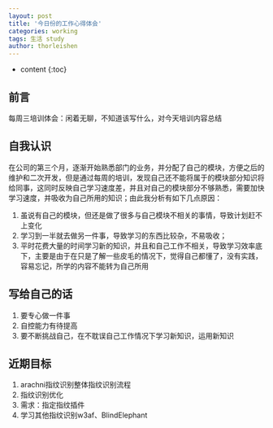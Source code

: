 ```yaml
---
layout: post
title: '今日份的工作心得体会'
categories: working
tags: 生活 study
author: thorleishen
---
```


* content
{:toc}



## 前言

每周三培训体会：闲着无聊，不知道该写什么，对今天培训内容总结



## 自我认识

在公司的第三个月，逐渐开始熟悉部门的业务，并分配了自己的模块，方便之后的维护和二次开发，但是通过每周的培训，发现自己还不能将属于的模块部分知识将给同事，这同时反映自己学习速度差，并且对自己的模块部分不够熟悉，需要加快学习速度，并吸收为自己所用的知识；由此我分析有如下几点原因：

1. 虽说有自己的模块，但还是做了很多与自己模块不相关的事情，导致计划赶不上变化
2. 学习到一半就去做另一件事，导致学习的东西比较杂，不易吸收；
3. 平时花费大量的时间学习新的知识，并且和自己工作不相关，导致学习效率底下，主要是由于在只是了解一些皮毛的情况下，觉得自己都懂了，没有实践，容易忘记，所学的内容不能转为自己所用



## 写给自己的话

1. 要专心做一件事
2. 自控能力有待提高
3. 要不断挑战自己，在不耽误自己工作情况下学习新知识，运用新知识



## 近期目标

1. arachni指纹识别整体指纹识别流程
2. 指纹识别优化
3. 需求：指定指纹插件
4. 学习其他指纹识别w3af、BlindElephant

